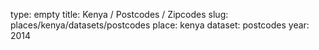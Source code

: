 type: empty
title: Kenya / Postcodes / Zipcodes
slug: places/kenya/datasets/postcodes
place: kenya
dataset: postcodes
year: 2014
